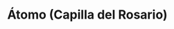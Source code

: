 ---
title: "Átomo (Capilla del Rosario)"
url: /guaymallen/atomo-capilla-del-rosario/
shop: Supermarkt
---
